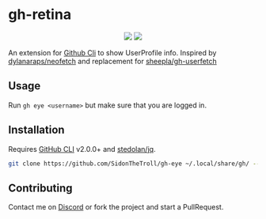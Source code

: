# gh-retina

<div align="center">
    <img src="https://img.shields.io/static/v1?label=Language&message=Shell&color=blue&style=for-the-badge"/>
    <img src="https://img.shields.io/static/v1?label=License&message=GPLv3&color=blue&style=for-the-badge"/>
</div>


An extension for [Github Cli](https://github.com/cli/cli) to show UserProfile info. Inspired by [dylanaraps/neofetch](https://github.com/dylanaraps/neofetch) and replacement for [sheepla/gh-userfetch](https://github.com/sheepla/gh-userfetch)

## Usage 

Run `gh eye <username>` but make sure that you are logged in. 

## Installation

Requires [GitHub CLI](https://github.com/cli/cli) v2.0.0+ and [stedolan/jq](https://github.com/stedolan/jq).

```sh
git clone https://github.com/SidonTheTroll/gh-eye ~/.local/share/gh/ --depth 1 

```

## Contributing

Contact me on [Discord](https://discord.com/users/728604179186188368) or fork the project and start a PullRequest.
